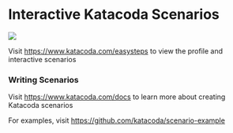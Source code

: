 # Interactive Katacoda Scenarios

[![](http://shields.katacoda.com/katacoda/easysteps/count.svg)](https://www.katacoda.com/easysteps "Get your profile on Katacoda.com")

Visit https://www.katacoda.com/easysteps to view the profile and interactive scenarios

### Writing Scenarios
Visit https://www.katacoda.com/docs to learn more about creating Katacoda scenarios

For examples, visit https://github.com/katacoda/scenario-example
